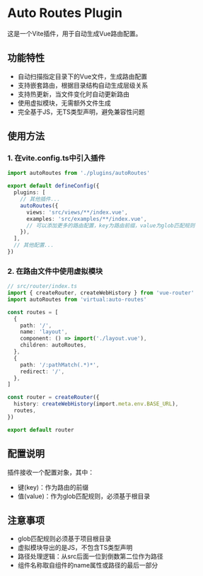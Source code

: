 # Auto Routes Plugin

这是一个Vite插件，用于自动生成Vue路由配置。

## 功能特性

- 自动扫描指定目录下的Vue文件，生成路由配置
- 支持嵌套路由，根据目录结构自动生成层级关系
- 支持热更新，当文件变化时自动更新路由
- 使用虚拟模块，无需额外文件生成
- 完全基于JS，无TS类型声明，避免兼容性问题

## 使用方法

### 1. 在vite.config.ts中引入插件

```ts
import autoRoutes from './plugins/autoRoutes'

export default defineConfig({
  plugins: [
    // 其他插件...
    autoRoutes({
      views: 'src/views/**/index.vue',
      examples: 'src/examples/**/index.vue',
      // 可以添加更多的路由配置，key为路由前缀，value为glob匹配规则
    }),
  ],
  // 其他配置...
})
```

### 2. 在路由文件中使用虚拟模块

```ts
// src/router/index.ts
import { createRouter, createWebHistory } from 'vue-router'
import autoRoutes from 'virtual:auto-routes'

const routes = [
  {
    path: '/',
    name: 'layout',
    component: () => import('./layout.vue'),
    children: autoRoutes,
  },
  {
    path: '/:pathMatch(.*)*',
    redirect: '/',
  },
]

const router = createRouter({
  history: createWebHistory(import.meta.env.BASE_URL),
  routes,
})

export default router
```

## 配置说明

插件接收一个配置对象，其中：

- 键(key)：作为路由的前缀
- 值(value)：作为glob匹配规则，必须基于根目录

## 注意事项

- glob匹配规则必须基于项目根目录
- 虚拟模块导出的是JS，不包含TS类型声明
- 路径处理逻辑：从src后面一位到倒数第二位作为路径
- 组件名称取自组件的name属性或路径的最后一部分
